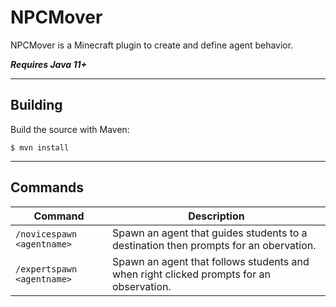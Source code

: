 # NPCMover

NPCMover is a Minecraft plugin to create and define agent behavior. 

_**Requires Java 11+**_

---

## Building
Build the source with Maven:
```
$ mvn install
```

---

## Commands
| Command                                                     | Description                                                                            |
|-------------------------------------------------------------|----------------------------------------------------------------------------------------|
| `/novicespawn <agentname>`                                  | Spawn an agent that guides students to a destination then prompts for an obervation.   |
| `/expertspawn <agentname>`                                  | Spawn an agent that follows students and when right clicked prompts for an observation.|